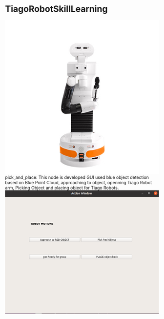 # TiagoRobotSkillLearning
![Alt Text](https://github.com/btknzn/TiagoRobotSkillLearning/blob/main/TIAGo-Research.jpg)
pick_and_place: This node is developed GUI used blue object detection based on Blue Point Cloud, approaching to object, openning Tiago Robot arm, Picking Object and
placing object for Tiago Robots. 
![Alt Text](https://github.com/btknzn/TiagoRobotSkillLearning/blob/main/tiagoactionGUI.png)

